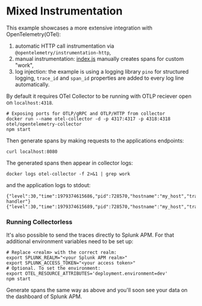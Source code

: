 # Mixed Instrumentation

This example showcases a more extensive integration with OpenTelemetry(OTel):

1. automatic HTTP call instrumentation via `@opentelemetry/instrumentation-http`,
2. manual instrumentation: [index.js](./index.js) manually creates spans for custom "work",
3. log injection: the example is using a logging library `pino` for structured logging, `trace_id` and `span_id` properties are added to every log line automatically.

By default it requires OTel Collector to be running with OTLP reciever open on `localhost:4318`.

```shell
# Exposing ports for OTLP/gRPC and OTLP/HTTP from collector
docker run --name otel-collector -d -p 4317:4317 -p 4318:4318 otel/opentelemetry-collector
npm start
```

Then generate spans by making requests to the applications endpoints:

```shell
curl localhost:8080
```

The generated spans then appear in collector logs:

```shell
docker logs otel-collector -f 2>&1 | grep work
```

and the application logs to stdout:

```
{"level":30,"time":1979374615686,"pid":728570,"hostname":"my_host","trace_id":"f8e261432221096329baf5e62090d856","span_id":"3235afe76b55fe51","trace_flags":"01","url":"/lkasd","msg":"request handler"}
{"level":30,"time":1979374615689,"pid":728570,"hostname":"my_host","trace_id":"f8e261432221096329baf5e62090d856","span_id":"3235afe76b55fe51","trace_flags":"01","duration":300,"msg":"working"}
```

### Running Collectorless

It's also possible to send the traces directly to Splunk APM. For that additional environment variables need to be set up:

```shell
# Replace <realm> with the correct realm:
export SPLUNK_REALM="<your Splunk APM realm>"
export SPLUNK_ACCESS_TOKEN="<your access token>"
# Optional. To set the environment:
export OTEL_RESOURCE_ATTRIBUTES='deployment.environment=dev'
npm start
```

Generate spans the same way as above and you'll soon see your data on the dashboard of Splunk APM.
